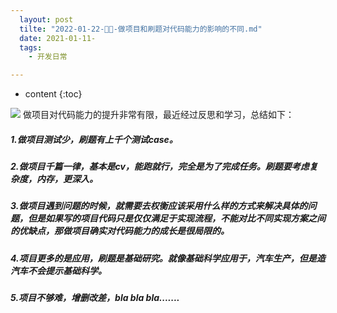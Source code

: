 ```yaml
---
  layout: post
  tilte: "2022-01-22-🧪🚗-做项目和刷题对代码能力的影响的不同.md"
  date: 2021-01-11-
  tags: 
    - 开发日常

---
```



* content
{:toc}


![](https://upload-images.jianshu.io/upload_images/15312191-76a98023f050eaff.png?imageMogr2/auto-orient/strip%7CimageView2/2/w/1240)
做项目对代码能力的提升非常有限，最近经过反思和学习，总结如下：
##### 1.做项目测试少，刷题有上千个测试case。
##### 2.做项目千篇一律，基本是cv，能跑就行，完全是为了完成任务。刷题要考虑复杂度，内存，更深入。
##### 3.做项目遇到问题的时候，就需要去权衡应该采用什么样的方式来解决具体的问题，但是如果写的项目代码只是仅仅满足于实现流程，不能对比不同实现方案之间的优缺点，那做项目确实对代码能力的成长是很局限的。
##### 4.项目更多的是应用，刷题是基础研究。就像基础科学应用于，汽车生产，但是造汽车不会提示基础科学。
##### 5.项目不够难，增删改差，bla bla bla.......
